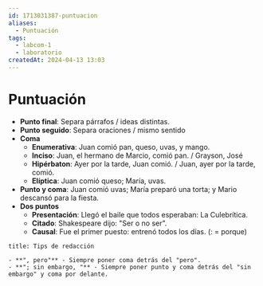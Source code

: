 ```yaml
---
id: 1713031387-puntuacion
aliases:
  - Puntuación
tags:
  - labcom-1
  - laboratorio
createdAt: 2024-04-13 13:03
---
```


# Puntuación

- **Punto final**: Separa párrafos / ideas distintas.
- **Punto seguido**: Separa oraciones / mismo sentido
- **Coma**
  - **Enumerativa**: Juan comió pan, queso, uvas, y mango.
  - **Inciso**: Juan, el hermano de Marcio, comió pan. / Grayson, José
  - **Hipérbaton**: Ayer por la tarde, Juan comió. / Juan, ayer por la tarde, comió.
  - **Elíptica**: Juan comió queso; María, uvas.
- **Punto y coma**: Juan comió uvas; María preparó una torta; y Mario descansó para la fiesta.
- **Dos puntos**
  - **Presentación**: Llegó el baile que todos esperaban: La Culebrítica.
  - **Citado**: Shakespeare dijo: "Ser o no ser".
  - **Causal**: Fue el primer puesto: entrenó todos los días. (: = porque)

```ad-important
title: Tips de redacción

- **", pero"** - Siempre poner coma detrás del "pero".
- **"; sin embargo, "** - Siempre poner punto y coma detrás del "sin embargo" y coma por delante.


```
